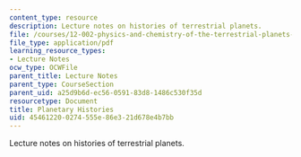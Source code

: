 ```yaml
---
content_type: resource
description: Lecture notes on histories of terrestrial planets.
file: /courses/12-002-physics-and-chemistry-of-the-terrestrial-planets-fall-2008/454612200274555e86e321d678e4b7bb_MIT12_002f08_lec30.pdf
file_type: application/pdf
learning_resource_types:
- Lecture Notes
ocw_type: OCWFile
parent_title: Lecture Notes
parent_type: CourseSection
parent_uid: a25d9b6d-ec56-0591-83d8-1486c530f35d
resourcetype: Document
title: Planetary Histories
uid: 45461220-0274-555e-86e3-21d678e4b7bb
---
```

Lecture notes on histories of terrestrial planets.

